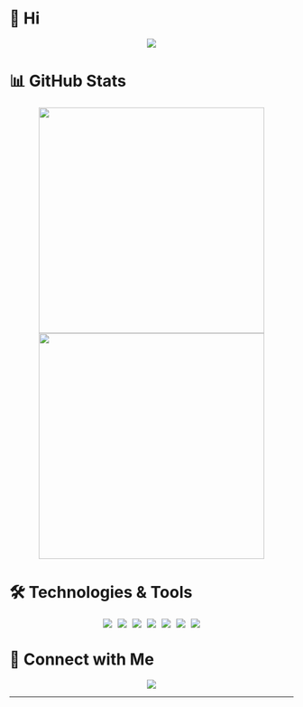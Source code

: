 # 👋 Hi

<div align="center">
<p>
  <img src="https://readme-typing-svg.herokuapp.com/?lines=Welcome+to+my+GitHub+Profile;Always+learning+new+things&center=true&width=380&height=45">
</p>
</div>

# 📊 GitHub Stats

<div align="center">
<img src="https://github-readme-stats.vercel.app/api?username=lifefloating&show_icons=true&theme=radical&hide_border=true&bg_color=0D1117" width="400"/>
<img src="https://github-readme-stats.vercel.app/api/top-langs/?username=lifefloating&layout=compact&theme=radical&hide_border=true&bg_color=0D1117" width="400"/>
</div>

# 🛠️ Technologies & Tools

<div align="center" style="display: flex; align-items: center; justify-content: center; gap: 10px; flex-wrap: wrap;">
  <img src="https://img.shields.io/badge/-JavaScript-F7DF1E?style=for-the-badge&logo=javascript&logoColor=black"/>
  <img src="https://img.shields.io/badge/-TypeScript-3178C6?style=for-the-badge&logo=typescript&logoColor=white"/>
  <img src="https://img.shields.io/badge/-Python-3776AB?style=for-the-badge&logo=python&logoColor=white"/>
  <img src="https://img.shields.io/badge/-Lua-2C2D72?style=for-the-badge&logo=lua&logoColor=white"/>
  <img src="https://img.shields.io/badge/-NestJS-E0234E?style=for-the-badge&logo=nestjs&logoColor=white"/>
  <img src="https://img.shields.io/badge/-Node.js-339933?style=for-the-badge&logo=node.js&logoColor=white"/>
  <img src="https://img.shields.io/badge/-Ansible-EE0000?style=for-the-badge&logo=ansible&logoColor=white"/>
</div>

# 🤝 Connect with Me

<div align="center">
<a href="mailto:imshuazi@126.com">
    <img src="https://img.shields.io/badge/-Email-EA4335?style=for-the-badge&logo=gmail&logoColor=white"/>
</a>
</div>

---

